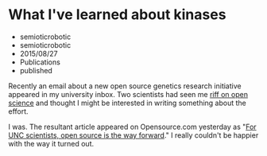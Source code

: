 # What I've learned about kinases
- semioticrobotic
- semioticrobotic
- 2015/08/27
- Publications
- published

Recently an email about a new open source genetics research initiative appeared in my university inbox. Two scientists had seen me [riff on open science](http://opensource.com/life/15/7/what-open-science) and thought I might be interested in writing something about the effort.

I was. The resultant article appeared on Opensource.com yesterday as "[For UNC scientists, open source is the way forward](http://opensource.com/life/15/8/unc-scientists-open-source-way-forward)." I really couldn't be happier with the way it turned out.
